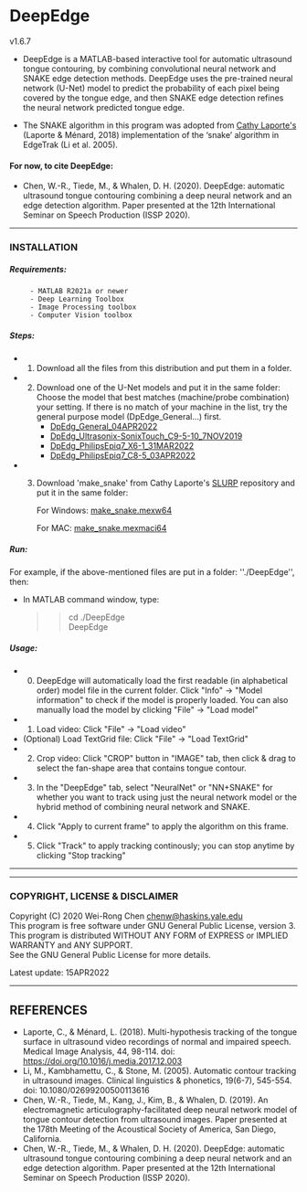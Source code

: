 # DeepEdge
v1.6.7
- DeepEdge is a MATLAB-based interactive tool for automatic ultrasound tongue contouring, by combining convolutional neural network and SNAKE edge detection methods. DeepEdge uses the pre-trained neural network (U-Net) model to predict the probability of each pixel being covered by the tongue edge, and then SNAKE edge detection refines the neural network predicted tongue edge. 

- The SNAKE algorithm in this program was adopted from [Cathy Laporte's]((https://www.etsmtl.ca/Professeurs/calaporte/Accueil?lang=en-CA)) (Laporte & Ménard, 2018) implementation of the ‘snake’ algorithm in EdgeTrak (Li et al. 2005).

#### For now, to cite DeepEdge:
- Chen, W.-R., Tiede, M., & Whalen, D. H. (2020). DeepEdge: automatic ultrasound tongue contouring combining a deep neural network and an edge detection algorithm. Paper presented at the 12th International Seminar on Speech Production (ISSP 2020). 

------------------------------------------
### INSTALLATION


##### Requirements:
         - MATLAB R2021a or newer
         - Deep Learning Toolbox
         - Image Processing toolbox 
         - Computer Vision toolbox 
##### Steps:
- 1. Download all the files from this distribution and put them in a folder. 
  
- 2. Download one of the U-Net models and put it in the same folder: 
    Choose the model that best matches (machine/probe combination) your setting. 
    If there is no match of your machine in the list, try the general purpose model (DpEdge_General...) first.
      - [DpEdg_General_04APR2022](https://yaleedu-my.sharepoint.com/:u:/g/personal/wei-rong_chen_yale_edu/EeDIJCPppZRHqMZnHYtn574B-uLfHler97yzCtzXDq5a_A?e=KcZB64)
      - [DpEdg_Ultrasonix-SonixTouch_C9-5-10_7NOV2019](https://yaleedu-my.sharepoint.com/:u:/g/personal/wei-rong_chen_yale_edu/EXsijdmwl8hDuP1vKsbHdoIB3hXRq5fJNBa80H9BsyK_TA)
      - [DpEdg_PhilipsEpiq7_X6-1_31MAR2022](https://yaleedu-my.sharepoint.com/:u:/g/personal/wei-rong_chen_yale_edu/EfwIjdGuBNpHoo8gKF8KawQBbbiihSoNZ1mA090bPMQCHw?e=32RXCH)
      - [DpEdg_PhilipsEpiq7_C8-5_03APR2022](https://yaleedu-my.sharepoint.com/:u:/g/personal/wei-rong_chen_yale_edu/EdJcEUJQ7ZhAuDo4EPiPiEgBNGvALYBuYy3lVZp7Lp3vFQ?e=BVpzB8)

- 3. Download 'make_snake' from Cathy Laporte's [SLURP](https://github.com/cathylaporte/SLURP) repository and put it in the same folder:

     For Windows: [make_snake.mexw64](https://github.com/cathylaporte/SLURP/blob/master/make_snake.mexw64) 

     For MAC: [make_snake.mexmaci64](https://github.com/cathylaporte/SLURP/blob/master/make_snake.mexmaci64)

##### Run:
For example, if the above-mentioned files are put in a folder: ''./DeepEdge'', then:
- In MATLAB command window, type:
     >> cd ./DeepEdge  
     >> DeepEdge  

##### Usage: 
- 0. DeepEdge will automatically load the first readable (in alphabetical order) model file in the current folder. 
     Click "Info" -> "Model information" to check if the model is properly loaded.
     You can also manually load the model by clicking "File" -> "Load model"
- 1. Load video:  Click "File" -> "Load video"  
- (Optional) Load TextGrid file: Click "File" -> "Load TextGrid"
- 2. Crop video: Click "CROP" button in "IMAGE" tab, then click & drag to select the fan-shape area that contains tongue contour. 
- 3. In the "DeepEdge" tab, select "NeuralNet" or "NN+SNAKE" for whether you want to track using just the neural network model  or the hybrid method of combining neural network and SNAKE.  
- 4. Click "Apply to current frame" to apply the algorithm on this frame.
- 5. Click "Track" to apply tracking continously; you can stop anytime by clicking "Stop tracking"
------------------------------------------
------------------------------------------
###
<!--  If you don't have access to MATLAB R2021a, you can download a compiled standalone installer (Windows only):
(You still need to download one of the U-Net models but not 'make_snake')
[DeepEdge standalone Web installer v1.6](https://yaleedu-my.sharepoint.com/:u:/g/personal/wei-rong_chen_yale_edu/EeEVC_R1IKBLmpHzNYtMDC4Bm7v0lqx0HW10wKNQVDKmHA?e=vV5q02)
-->


### COPYRIGHT, LICENSE & DISCLAIMER
Copyright (C) 2020 Wei-Rong Chen <chenw@haskins.yale.edu>  
This program is free software under GNU General Public License, version 3.  
This program is distributed WITHOUT ANY FORM of EXPRESS or IMPLIED WARRANTY and ANY SUPPORT.    
See the GNU General Public License for more details.  


Latest update: 15APR2022

-------------------------------------------
## REFERENCES
- Laporte, C., & Ménard, L. (2018). Multi-hypothesis tracking of the tongue surface in ultrasound video recordings of normal and impaired speech. Medical Image Analysis, 44, 98-114. doi: https://doi.org/10.1016/j.media.2017.12.003
 - Li, M., Kambhamettu, C., & Stone, M. (2005). Automatic contour tracking in ultrasound images. Clinical linguistics & phonetics, 19(6-7), 545-554. doi: 10.1080/02699200500113616
- Chen, W.-R., Tiede, M., Kang, J., Kim, B., & Whalen, D. (2019). An electromagnetic articulography-facilitated deep neural network model of tongue contour detection from ultrasound images. Paper presented at the 178th Meeting of the Acoustical Society of America, San Diego, California. 
- Chen, W.-R., Tiede, M., & Whalen, D. H. (2020). DeepEdge: automatic ultrasound tongue contouring combining a deep neural network and an edge detection algorithm. Paper presented at the 12th International Seminar on Speech Production (ISSP 2020). 
